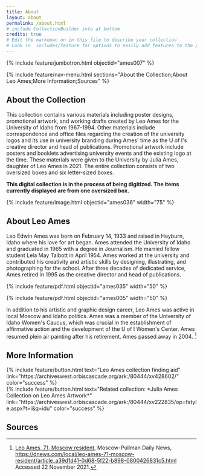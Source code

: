 ```yaml
---
title: About
layout: about
permalink: /about.html
# include CollectionBuilder info at bottom
credits: true
# Edit the markdown on in this file to describe your collection
# Look in _includes/feature for options to easily add features to the page
---
```


{% include feature/jumbotron.html objectid="ames007" %} 

{% include feature/nav-menu.html sections="About the Collection;About Leo Ames;More Information;Sources" %}

## About the Collection

This collection contains various materials including poster designs, promotional artwork, and working drafts created by Leo Ames for the University of Idaho from 1967-1994. Other materials include correspondence and office files regarding the creation of the university logos and its use in university branding during Ames' time as the U of I's creative director and head of publications. Promotional artwork include posters and booklets advertising university events and the existing logo at the time. These materials were given to the University by Julia Ames, daughter of Leo Ames in 2021. The entire collection consists of two oversized boxes and six letter-sized boxes. 

**This digital collection is in the process of being digitized. The items currently displayed are from one oversized box.**

{% include feature/image.html objectid="ames036" width="75" %}

## About Leo Ames

Leo Edwin Ames was born on February 14, 1933 and raised in Heyburn, Idaho where his love for art began. Ames attended the University of Idaho and graduated in 1965 with a degree in Journalism. He married fellow student Lela May Talbott in April 1954. Ames worked at the university and contributed his creativity and artistic skills by designing, illustrating, and photographing for the school. After three decades of dedicated service, Ames retired in 1995 as the creative director and head of publications.

{% include feature/pdf.html objectid="ames035" width="50" %}

{% include feature/pdf.html objectid="ames005" width="50" %}

In addition to his artistic and graphic design career, Leo Ames was active in local Moscow and Idaho politics. Ames was a member of the University of Idaho Women's Caucus, which was crucial in the establishment of affirmative action and the development of the U of I Women's Center. Ames resumed plein air painting after his retirement. Ames passed away in 2004. [^1] 

## More Information

<div class="text-center"> 
 {% include feature/button.html text="Leo Ames collection finding aid" link="https://archiveswest.orbiscascade.org/ark:/80444/xv428602/" color="success" %} 
</div>

<div class="text-center pt-2"> 
 {% include feature/button.html text="Related collection: *Julia Ames Collection on Leo Ames Artwork*" link="https://archiveswest.orbiscascade.org/ark:/80444/xv222835/op=fstyle.aspx?t=i&q=idu" color="success" %}
</div>

## Sources

[^1]: [Leo Ames, 71, Moscow resident](https://dnews.com/local/leo-ames-71-moscow-resident/article_a39d1d41-0d68-5f22-b898-0800426831c5.html), Moscow-Pullman Daily News, https://dnews.com/local/leo-ames-71-moscow-resident/article_a39d1d41-0d68-5f22-b898-0800426831c5.html Accessed 22 November 2021.
